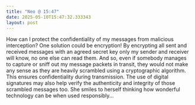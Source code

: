 ```yaml
---
title: "Neo @ 15:47"
date: 2025-05-10T15:47:32.333343
layout: post
---
```


How can I protect the confidentiality of my messages from malicious interception? One solution could be encryption! By encrypting all sent and received messages with an agreed secret key only my sender and receiver will know, no one else can read them. And so, even if somebody manages to capture or sniff out my message packets in transit, they would not make any sense as they are heavily scrambled using a cryptographic algorithm. This ensures confidentiality during transmission. The use of digital signatures may also help verify the authenticity and integrity of those scrambled messages too. She smiles to herself thinking how wonderful technology can be when used responsibly...
